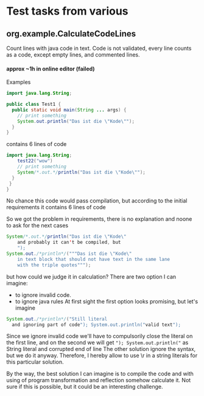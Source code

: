 # Test tasks from various 

## org.example.CalculateCodeLines
Count lines with java code in text. 
Code is not validated, every line counts as a code, except empty lines, and commented lines.
#### approx ~1h in online editor (failed)

Examples
```java
import java.lang.String;

public class Test1 {
  public static void main(String ... args) {
    // print something
    System.out.println("Das ist die \"Kode\"");
  }
}
```
contains 6 lines of code
```java
import java.lang.String;
    test22("wow")
    // print something
    System/*.out.*/println("Das ist die \"Kode\"");
  }
 } 
}
```
No chance this code would pass compilation, but according to the initial requirements it contains 6 lines of code

So we got the problem in requirements, there is no explanation and noone to ask for the next cases
```java
System/*.out.*/println("Das ist die \"Kode\"
    and probably it can't be compiled, but
    ");
System.out./*println*/("""Das ist die \"Kode\"
    in text block that should not have text in the same lane
    with the triple quotes""");
```
but how could we judge it in calculation? There are two option I can imagine:

- to ignore invalid code.
- to ignore java rules
At first sight the first option looks promising, but let's imagine
```java
System.out./*println*/("Still literal
  and ignoring part of code"); System.out.println("valid text");
```
Since we ignore invalid code we'll have to compulsorily close the literal on the first line, and on the second we will get
```"); System.out.println("``` as String literal and corrupted end of line
The other solution ignore the syntax, but we do it anyway. Therefore, I hereby allow to use \r in a string literals for this particular solution.

By the way, the best solution I can imagine is to compile the code and with using of program transformation and reflection somehow calculate it. Not sure if this is possible, but it could be an interesting challenge. 